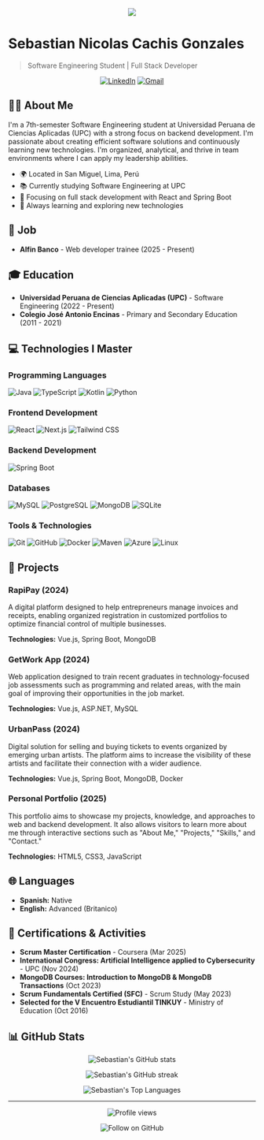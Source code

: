 <div align="center">
  <img src="https://readme-typing-svg.herokuapp.com/?lines=¡Hola!+Soy+Sebastian+Cachis;Software+Engineering+Student;Full+Stack+Developer&center=true&width=380&height=45">
</div>

# Sebastian Nicolas Cachis Gonzales

> Software Engineering Student | Full Stack Developer

<p align="center">
  <a href="https://www.linkedin.com/in/sebastian-nicolas-cachis-gonzales-667b23308"><img src="https://img.shields.io/badge/LinkedIn-0077B5?style=for-the-badge&logo=linkedin&logoColor=white" alt="LinkedIn"></a>
  <a href="mailto:sebastianjae21@gmail.com"><img src="https://img.shields.io/badge/Gmail-D14836?style=for-the-badge&logo=gmail&logoColor=white" alt="Gmail"></a>
</p>

## 👨‍💻 About Me

I'm a 7th-semester Software Engineering student at Universidad Peruana de Ciencias Aplicadas (UPC) with a strong focus on backend development. I'm passionate about creating efficient software solutions and continuously learning new technologies. I'm organized, analytical, and thrive in team environments where I can apply my leadership abilities.

- 🌍 Located in San Miguel, Lima, Perú
- 📚 Currently studying Software Engineering at UPC
- 🚀 Focusing on full stack development with React and Spring Boot
- 🌱 Always learning and exploring new technologies

## 💼 Job

- **Alfin Banco** - Web developer trainee (2025 - Present)

## 🎓 Education

- **Universidad Peruana de Ciencias Aplicadas (UPC)** - Software Engineering (2022 - Present)
- **Colegio José Antonio Encinas** - Primary and Secondary Education (2011 - 2021)

## 💻 Technologies I Master

### Programming Languages
<p>
  <img src="https://img.shields.io/badge/Java-ED8B00?style=for-the-badge&logo=openjdk&logoColor=white" alt="Java">
  <img src="https://img.shields.io/badge/TypeScript-007ACC?style=for-the-badge&logo=typescript&logoColor=white" alt="TypeScript">
  <img src="https://img.shields.io/badge/Kotlin-0095D5?style=for-the-badge&logo=kotlin&logoColor=white" alt="Kotlin">
  <img src="https://img.shields.io/badge/Python-3776AB?style=for-the-badge&logo=python&logoColor=white" alt="Python">
</p>

### Frontend Development
<p>
  <img src="https://img.shields.io/badge/React-20232A?style=for-the-badge&logo=react&logoColor=61DAFB" alt="React">
  <img src="https://img.shields.io/badge/Next.js-000000?style=for-the-badge&logo=next.js&logoColor=white" alt="Next.js">
  <img src="https://img.shields.io/badge/Tailwind_CSS-38B2AC?style=for-the-badge&logo=tailwind-css&logoColor=white" alt="Tailwind CSS">
  

### Backend Development
<p>
  <img src="https://img.shields.io/badge/Spring_Boot-6DB33F?style=for-the-badge&logo=spring-boot&logoColor=white" alt="Spring Boot">
</p>

### Databases
<p>
  <img src="https://img.shields.io/badge/MySQL-00000F?style=for-the-badge&logo=mysql&logoColor=white" alt="MySQL">
  <img src="https://img.shields.io/badge/PostgreSQL-316192?style=for-the-badge&logo=postgresql&logoColor=white" alt="PostgreSQL">
  <img src="https://img.shields.io/badge/MongoDB-4EA94B?style=for-the-badge&logo=mongodb&logoColor=white" alt="MongoDB">
  <img src="https://img.shields.io/badge/SQLite-07405E?style=for-the-badge&logo=sqlite&logoColor=white" alt="SQLite">
</p>

### Tools & Technologies
<p>
  <img src="https://img.shields.io/badge/GIT-E44C30?style=for-the-badge&logo=git&logoColor=white" alt="Git">
  <img src="https://img.shields.io/badge/GitHub-100000?style=for-the-badge&logo=github&logoColor=white" alt="GitHub">
  <img src="https://img.shields.io/badge/Docker-2496ED?style=for-the-badge&logo=docker&logoColor=white" alt="Docker">
  <img src="https://img.shields.io/badge/Maven-C71A36?style=for-the-badge&logo=apache-maven&logoColor=white" alt="Maven">
  <img src="https://img.shields.io/badge/Microsoft_Azure-0089D6?style=for-the-badge&logo=microsoft-azure&logoColor=white" alt="Azure">
  <img src="https://img.shields.io/badge/Linux-FCC624?style=for-the-badge&logo=linux&logoColor=black" alt="Linux">
</p>

## 🚀 Projects

### RapiPay (2024)
A digital platform designed to help entrepreneurs manage invoices and receipts, enabling organized registration in customized portfolios to optimize financial control of multiple businesses.

**Technologies:** Vue.js, Spring Boot, MongoDB

### GetWork App (2024)
Web application designed to train recent graduates in technology-focused job assessments such as programming and related areas, with the main goal of improving their opportunities in the job market.

**Technologies:** Vue.js, ASP.NET, MySQL

### UrbanPass (2024)
Digital solution for selling and buying tickets to events organized by emerging urban artists. The platform aims to increase the visibility of these artists and facilitate their connection with a wider audience.

**Technologies:** Vue.js, Spring Boot, MongoDB, Docker

### Personal Portfolio (2025)
This portfolio aims to showcase my projects, knowledge, and approaches to web and backend development. It also allows visitors to learn more about me through interactive sections such as "About Me," "Projects," "Skills," and "Contact."

**Technologies:** HTML5, CSS3, JavaScript

## 🌐 Languages

- **Spanish:** Native
- **English:** Advanced (Britanico)

## 📜 Certifications & Activities

- **Scrum Master Certification** - Coursera (Mar 2025)
- **International Congress: Artificial Intelligence applied to Cybersecurity** - UPC (Nov 2024)
- **MongoDB Courses: Introduction to MongoDB & MongoDB Transactions** (Oct 2023)
- **Scrum Fundamentals Certified (SFC)** - Scrum Study (May 2023)
- **Selected for the V Encuentro Estudiantil TINKUY** - Ministry of Education (Oct 2016)

## 📊 GitHub Stats

<p align="center">
  <img src="https://github-readme-stats.vercel.app/api?username=sebastiancachis&show_icons=true&theme=tokyonight" alt="Sebastian's GitHub stats">
</p>

<p align="center">
  <img src="https://github-readme-streak-stats.herokuapp.com/?user=sebastiancachis&theme=tokyonight" alt="Sebastian's GitHub streak">
</p>

<p align="center">
  <img src="https://github-readme-stats.vercel.app/api/top-langs/?username=sebastiancachis&layout=compact&theme=tokyonight" alt="Sebastian's Top Languages">
</p>

---

<p align="center">
  <img src="https://komarev.com/ghpvc/?username=sebastiancachis&color=blue" alt="Profile views">
</p>

<p align="center">
  <img src="https://img.shields.io/github/followers/sebastiancachis?style=social" alt="Follow on GitHub">
</p>
